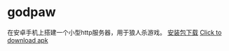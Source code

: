 # godpaw
在安卓手机上搭建一个小型http服务器，用于狼人杀游戏。
[安装包下载](https://github.com/nbucedog/godpaw/releases)
[Click to download apk](https://github.com/nbucedog/godpaw/releases)
